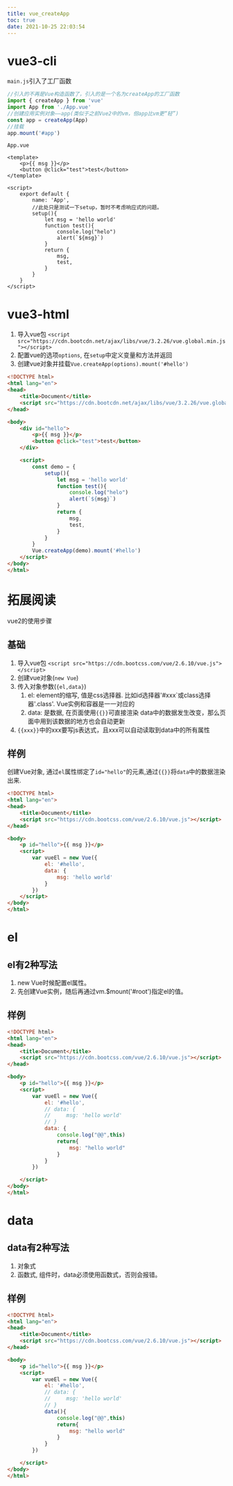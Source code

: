 ```yaml
---
title: vue_createApp
toc: true
date: 2021-10-25 22:03:54
---
```


# vue3-cli
`main.js`引入了工厂函数
```js
//引入的不再是Vue构造函数了，引入的是一个名为createApp的工厂函数
import { createApp } from 'vue'
import App from './App.vue'
//创建应用实例对象——app(类似于之前Vue2中的vm，但app比vm更“轻”)
const app = createApp(App)
//挂载
app.mount('#app')
```

`App.vue`
```vue
<template>
    <p>{{ msg }}</p>
    <button @click="test">test</button>
</template>

<script>
	export default {
		name: 'App',
		//此处只是测试一下setup，暂时不考虑响应式的问题。
        setup(){
            let msg = 'hello world'
            function test(){
                console.log("helo")
                alert(`${msg}`)
            }
            return {
                msg,
                test,
            }
        }
	}
</script>
```




# vue3-html
1. 导入vue包
`<script src="https://cdn.bootcdn.net/ajax/libs/vue/3.2.26/vue.global.min.js"></script>`
2. 配置vue的选项`options`, 在`setup`中定义变量和方法并返回
3. 创建vue对象并挂载`Vue.createApp(options).mount('#hello')`

```html
<!DOCTYPE html>
<html lang="en">
<head>
    <title>Document</title>
    <script src="https://cdn.bootcdn.net/ajax/libs/vue/3.2.26/vue.global.prod.min.js"></script>
</head>

<body>
    <div id="hello">
        <p>{{ msg }}</p>
        <button @click="test">test</button>
    </div>

    <script>
        const demo = {
            setup(){
                let msg = 'hello world'
                function test(){
                    console.log("helo")
                    alert(`${msg}`)
                }
                return {
                    msg,
                    test,
                }
            }
        }
        Vue.createApp(demo).mount('#hello')
    </script>
</body>
</html>
```



# 拓展阅读
vue2的使用步骤
## 基础
1. 导入vue包
`<script src="https://cdn.bootcss.com/vue/2.6.10/vue.js"></script>`
2. 创建vue对象(`new Vue`)
3. 传入对象参数(`{el,data}`)
    1. el: element的缩写, 值是css选择器. 比如id选择器'#xxx`或class选择器'.class'. 
        Vue实例和容器是一一对应的
    2. data: 是数据, 在页面使用`{{}}`可直接渲染
        data中的数据发生改变，那么页面中用到该数据的地方也会自动更新
4. `{{xxx}}`中的xxx要写js表达式，且xxx可以自动读取到data中的所有属性


## 样例
创建Vue对象, 通过`el`属性绑定了`id="hello"`的元素,通过`{{}}`将`data`中的数据渲染出来.

```html
<!DOCTYPE html>
<html lang="en">
<head>
    <title>Document</title>
    <script src="https://cdn.bootcss.com/vue/2.6.10/vue.js"></script>
</head>

<body>
    <p id="hello">{{ msg }}</p>
    <script>
        var vueEl = new Vue({
            el: '#hello',
            data: {
                msg: 'hello world'
            }
        })
    </script>
</body>
</html>
```

# el
## el有2种写法
1.  new Vue时候配置el属性。
2. 先创建Vue实例，随后再通过vm.$mount('#root')指定el的值。


## 样例
```html
<!DOCTYPE html>
<html lang="en">
<head>
    <title>Document</title>
    <script src="https://cdn.bootcss.com/vue/2.6.10/vue.js"></script>
</head>

<body>
    <p id="hello">{{ msg }}</p>
    <script>
        var vueEl = new Vue({
            el: '#hello',
            // data: {
            //     msg: 'hello world'
            // }
            data: {
                console.log("@@",this)
                return{
                    msg: "hello world"
                }
            }
        })

    </script>
</body>
</html>
```

# data
## data有2种写法
1. 对象式
2. 函数式, 组件时，data必须使用函数式，否则会报错。


## 样例
```html
<!DOCTYPE html>
<html lang="en">
<head>
    <title>Document</title>
    <script src="https://cdn.bootcss.com/vue/2.6.10/vue.js"></script>
</head>

<body>
    <p id="hello">{{ msg }}</p>
    <script>
        var vueEl = new Vue({
            el: '#hello',
            // data: {
            //     msg: 'hello world'
            // }
            data(){
                console.log("@@",this)
                return{
                    msg: "hello world"
                }
            }
        })

    </script>
</body>
</html>
```